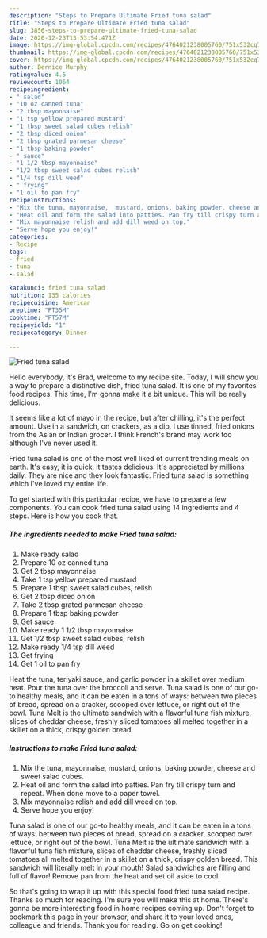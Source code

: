 ```yaml
---
description: "Steps to Prepare Ultimate Fried tuna salad"
title: "Steps to Prepare Ultimate Fried tuna salad"
slug: 3856-steps-to-prepare-ultimate-fried-tuna-salad
date: 2020-12-23T13:53:54.471Z
image: https://img-global.cpcdn.com/recipes/4764021238005760/751x532cq70/fried-tuna-salad-recipe-main-photo.jpg
thumbnail: https://img-global.cpcdn.com/recipes/4764021238005760/751x532cq70/fried-tuna-salad-recipe-main-photo.jpg
cover: https://img-global.cpcdn.com/recipes/4764021238005760/751x532cq70/fried-tuna-salad-recipe-main-photo.jpg
author: Bernice Murphy
ratingvalue: 4.5
reviewcount: 1064
recipeingredient:
- " salad"
- "10 oz canned tuna"
- "2 tbsp mayonnaise"
- "1 tsp yellow prepared mustard"
- "1 tbsp sweet salad cubes relish"
- "2 tbsp diced onion"
- "2 tbsp grated parmesan cheese"
- "1 tbsp baking powder"
- " sauce"
- "1 1/2 tbsp mayonnaise"
- "1/2 tbsp sweet salad cubes relish"
- "1/4 tsp dill weed"
- " frying"
- "1 oil to pan fry"
recipeinstructions:
- "Mix the tuna, mayonnaise,  mustard, onions, baking powder, cheese and sweet salad cubes."
- "Heat oil and form the salad into patties. Pan fry till crispy turn and repeat. When done move to a paper towel."
- "Mix mayonnaise relish and add dill weed on top."
- "Serve hope you enjoy!"
categories:
- Recipe
tags:
- fried
- tuna
- salad

katakunci: fried tuna salad 
nutrition: 135 calories
recipecuisine: American
preptime: "PT35M"
cooktime: "PT57M"
recipeyield: "1"
recipecategory: Dinner

---
```



![Fried tuna salad](https://img-global.cpcdn.com/recipes/4764021238005760/751x532cq70/fried-tuna-salad-recipe-main-photo.jpg)

Hello everybody, it's Brad, welcome to my recipe site. Today, I will show you a way to prepare a distinctive dish, fried tuna salad. It is one of my favorites food recipes. This time, I'm gonna make it a bit unique. This will be really delicious.

It seems like a lot of mayo in the recipe, but after chilling, it&#39;s the perfect amount. Use in a sandwich, on crackers, as a dip. I use tinned, fried onions from the Asian or Indian grocer. I think French&#39;s brand may work too although I&#39;ve never used it.

Fried tuna salad is one of the most well liked of current trending meals on earth. It's easy, it is quick, it tastes delicious. It's appreciated by millions daily. They are nice and they look fantastic. Fried tuna salad is something which I've loved my entire life.


To get started with this particular recipe, we have to prepare a few components. You can cook fried tuna salad using 14 ingredients and 4 steps. Here is how you cook that.

<!--inarticleads1-->

##### The ingredients needed to make Fried tuna salad:

1. Make ready  salad
1. Prepare 10 oz canned tuna
1. Get 2 tbsp mayonnaise
1. Take 1 tsp yellow prepared mustard
1. Prepare 1 tbsp sweet salad cubes, relish
1. Get 2 tbsp diced onion
1. Take 2 tbsp grated parmesan cheese
1. Prepare 1 tbsp baking powder
1. Get  sauce
1. Make ready 1 1/2 tbsp mayonnaise
1. Get 1/2 tbsp sweet salad cubes, relish
1. Make ready 1/4 tsp dill weed
1. Get  frying
1. Get 1 oil to pan fry


Heat the tuna, teriyaki sauce, and garlic powder in a skillet over medium heat. Pour the tuna over the broccoli and serve. Tuna salad is one of our go-to healthy meals, and it can be eaten in a tons of ways: between two pieces of bread, spread on a cracker, scooped over lettuce, or right out of the bowl. Tuna Melt is the ultimate sandwich with a flavorful tuna fish mixture, slices of cheddar cheese, freshly sliced tomatoes all melted together in a skillet on a thick, crispy golden bread. 

<!--inarticleads2-->

##### Instructions to make Fried tuna salad:

1. Mix the tuna, mayonnaise,  mustard, onions, baking powder, cheese and sweet salad cubes.
1. Heat oil and form the salad into patties. Pan fry till crispy turn and repeat. When done move to a paper towel.
1. Mix mayonnaise relish and add dill weed on top.
1. Serve hope you enjoy!


Tuna salad is one of our go-to healthy meals, and it can be eaten in a tons of ways: between two pieces of bread, spread on a cracker, scooped over lettuce, or right out of the bowl. Tuna Melt is the ultimate sandwich with a flavorful tuna fish mixture, slices of cheddar cheese, freshly sliced tomatoes all melted together in a skillet on a thick, crispy golden bread. This sandwich will literally melt in your mouth! Salad sandwiches are filling and full of flavor! Remove pan from the heat and set oil aside to cool. 

So that's going to wrap it up with this special food fried tuna salad recipe. Thanks so much for reading. I'm sure you will make this at home. There's gonna be more interesting food in home recipes coming up. Don't forget to bookmark this page in your browser, and share it to your loved ones, colleague and friends. Thank you for reading. Go on get cooking!
